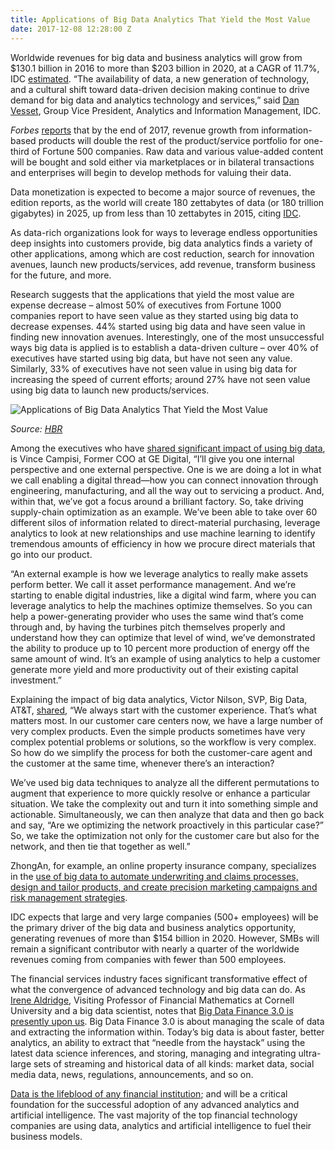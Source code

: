 ```yaml
---
title: Applications of Big Data Analytics That Yield the Most Value
date: 2017-12-08 12:28:00 Z
---
```


Worldwide revenues for big data and business analytics will grow from $130.1 billion in 2016 to more than $203 billion in 2020, at a CAGR of 11.7%, IDC [estimated](https://letstalkpayments.com/worldwide-revenues-for-big-data-and-business-analytics-will-surpass-200-billion-in-2020/). “The availability of data, a new generation of technology, and a cultural shift toward data-driven decision making continue to drive demand for big data and analytics technology and services,” said [Dan Vesset](http://www.idc.com/getdoc.jsp?containerId=PRF000388), Group Vice President, Analytics and Information Management, IDC.

*Forbes* [reports](https://www.forbes.com/sites/gilpress/2017/01/20/6-predictions-for-the-203-billion-big-data-analytics-market/#7104a2ae2083) that by the end of 2017, revenue growth from information-based products will double the rest of the product/service portfolio for one-third of Fortune 500 companies. Raw data and various value-added content will be bought and sold either via marketplaces or in bilateral transactions and enterprises will begin to develop methods for valuing their data.

Data monetization is expected to become a major source of revenues, the edition reports, as the world will create 180 zettabytes of data (or 180 trillion gigabytes) in 2025, up from less than 10 zettabytes in 2015, citing [IDC](http://www.forbes.com/sites/gilpress/2016/08/05/iot-mid-year-update-from-idc-and-other-research-firms/#67bff501765f).

As data-rich organizations look for ways to leverage endless opportunities deep insights into customers provide, big data analytics finds a variety of other applications, among which are cost reduction, search for innovation avenues, launch new products/services, add revenue, transform business for the future, and more.

Research suggests that the applications that yield the most value are expense decrease – almost 50% of executives from Fortune 1000 companies report to have seen value as they started using big data to decrease expenses. 44% started using big data and have seen value in finding new innovation avenues. Interestingly, one of the most unsuccessful ways big data is applied is to establish a data-driven culture – over 40% of executives have started using big data, but have not seen any value. Similarly, 33% of executives have not seen value in using big data for increasing the speed of current efforts; around 27% have not seen value using big data to launch new products/services.

![Applications of Big Data Analytics That Yield the Most Value](https://n6zgo3se7pe2sazc62u1v9qe-wpengine.netdna-ssl.com/wp-content/uploads/2017/12/big-data.png)

*Source: [HBR](https://hbr.org/2017/04/how-companies-say-theyre-using-big-data)*

Among the executives who have [shared significant impact of using big data](https://www.mckinsey.com/business-functions/mckinsey-analytics/our-insights/how-companies-are-using-big-data-and-analytics), is Vince Campisi, Former COO at GE Digital, “I’ll give you one internal perspective and one external perspective. One is we are doing a lot in what we call enabling a digital thread—how you can connect innovation through engineering, manufacturing, and all the way out to servicing a product. And, within that, we’ve got a focus around a brilliant factory. So, take driving supply-chain optimization as an example. We’ve been able to take over 60 different silos of information related to direct-material purchasing, leverage analytics to look at new relationships and use machine learning to identify tremendous amounts of efficiency in how we procure direct materials that go into our product.

“An external example is how we leverage analytics to really make assets perform better. We call it asset performance management. And we’re starting to enable digital industries, like a digital wind farm, where you can leverage analytics to help the machines optimize themselves. So you can help a power-generating provider who uses the same wind that’s come through and, by having the turbines pitch themselves properly and understand how they can optimize that level of wind, we’ve demonstrated the ability to produce up to 10 percent more production of energy off the same amount of wind. It’s an example of using analytics to help a customer generate more yield and more productivity out of their existing capital investment.”

Explaining the impact of big data analytics, Victor Nilson, SVP, Big Data, AT&T, [shared](https://www.mckinsey.com/business-functions/mckinsey-analytics/our-insights/how-companies-are-using-big-data-and-analytics), “We always start with the customer experience. That’s what matters most. In our customer care centers now, we have a large number of very complex products. Even the simple products sometimes have very complex potential problems or solutions, so the workflow is very complex. So how do we simplify the process for both the customer-care agent and the customer at the same time, whenever there’s an interaction?

We’ve used big data techniques to analyze all the different permutations to augment that experience to more quickly resolve or enhance a particular situation. We take the complexity out and turn it into something simple and actionable. Simultaneously, we can then analyze that data and then go back and say, “Are we optimizing the network proactively in this particular case?” So, we take the optimization not only for the customer care but also for the network, and then tie that together as well.”

ZhongAn, for example, an online property insurance company, specializes in the [use of big data to automate underwriting and claims processes, design and tailor products, and create precision marketing campaigns and risk management strategies](https://s3-ap-southeast-2.amazonaws.com/h2vc/static/reports/innovators/2017/H2-Fintech-Innovators-2017.pdf).

IDC expects that large and very large companies (500\+ employees) will be the primary driver of the big data and business analytics opportunity, generating revenues of more than $154 billion in 2020. However, SMBs will remain a significant contributor with nearly a quarter of the worldwide revenues coming from companies with fewer than 500 employees.

The financial services industry faces significant transformative effect of what the convergence of advanced technology and big data can do. As [Irene Aldridge](http://irenealdridge.com/ia/), Visiting Professor of Financial Mathematics at Cornell University and a big data scientist, notes that [Big Data Finance 3.0 is presently upon us](https://www.huffingtonpost.com/entry/big-data-finance-30_us_59dcff8de4b0b8751b878b3d). Big Data Finance 3.0 is about managing the scale of data and extracting the information within. Today’s big data is about faster, better analytics, an ability to extract that “needle from the haystack” using the latest data science inferences, and storing, managing and integrating ultra-large sets of streaming and historical data of all kinds: market data, social media data, news, regulations, announcements, and so on.

[Data is the lifeblood of any financial institution](https://s3-ap-southeast-2.amazonaws.com/h2vc/static/reports/innovators/2017/H2-Fintech-Innovators-2017.pdf); and will be a critical foundation for the successful adoption of any advanced analytics and artificial intelligence. The vast majority of the top financial technology companies are using data, analytics and artificial intelligence to fuel their business models.